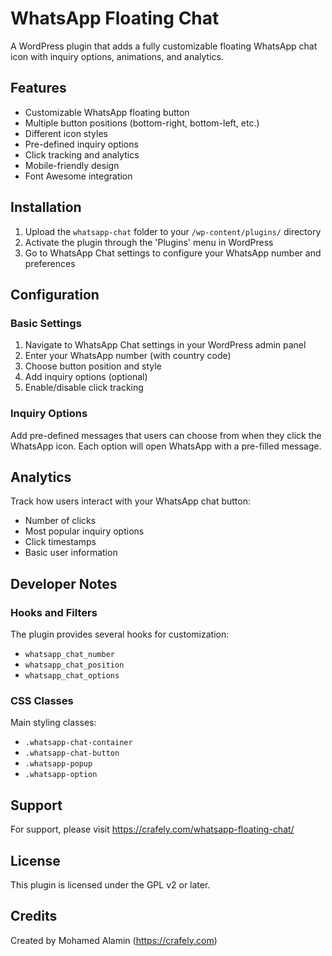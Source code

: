 # WhatsApp Floating Chat

A WordPress plugin that adds a fully customizable floating WhatsApp chat icon with inquiry options, animations, and analytics.

## Features

- Customizable WhatsApp floating button
- Multiple button positions (bottom-right, bottom-left, etc.)
- Different icon styles
- Pre-defined inquiry options
- Click tracking and analytics
- Mobile-friendly design
- Font Awesome integration

## Installation

1. Upload the `whatsapp-chat` folder to your `/wp-content/plugins/` directory
2. Activate the plugin through the 'Plugins' menu in WordPress
3. Go to WhatsApp Chat settings to configure your WhatsApp number and preferences

## Configuration

### Basic Settings
1. Navigate to WhatsApp Chat settings in your WordPress admin panel
2. Enter your WhatsApp number (with country code)
3. Choose button position and style
4. Add inquiry options (optional)
5. Enable/disable click tracking

### Inquiry Options
Add pre-defined messages that users can choose from when they click the WhatsApp icon. Each option will open WhatsApp with a pre-filled message.

## Analytics

Track how users interact with your WhatsApp chat button:
- Number of clicks
- Most popular inquiry options
- Click timestamps
- Basic user information

## Developer Notes

### Hooks and Filters
The plugin provides several hooks for customization:
- `whatsapp_chat_number`
- `whatsapp_chat_position`
- `whatsapp_chat_options`

### CSS Classes
Main styling classes:
- `.whatsapp-chat-container`
- `.whatsapp-chat-button`
- `.whatsapp-popup`
- `.whatsapp-option`

## Support

For support, please visit https://crafely.com/whatsapp-floating-chat/

## License

This plugin is licensed under the GPL v2 or later.

## Credits

Created by Mohamed Alamin (https://crafely.com)
